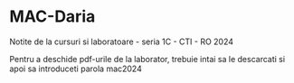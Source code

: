 # MAC-Daria
Notite de la cursuri si laboratoare - seria 1C - CTI - RO 2024

Pentru a deschide pdf-urile de la laborator, trebuie intai sa le descarcati si apoi sa introduceti parola mac2024

